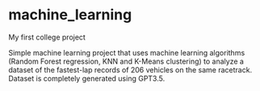 # machine_learning
My first college project

Simple machine learning project that uses machine learning algorithms (Random Forest regression, KNN and K-Means clustering) to analyze a dataset of the fastest-lap records of 206 vehicles on the same racetrack. Dataset is completely generated using GPT3.5.
